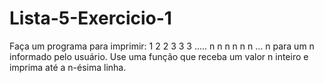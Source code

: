 # Lista-5-Exercicio-1
Faça um programa para imprimir:     1
                                    2   2
                                    3   3   3
                                    .....
                                    n   n   n   n   n   n  ... n
para um n informado pelo usuário. Use uma função que receba um valor n inteiro e imprima até a n-ésima linha.
